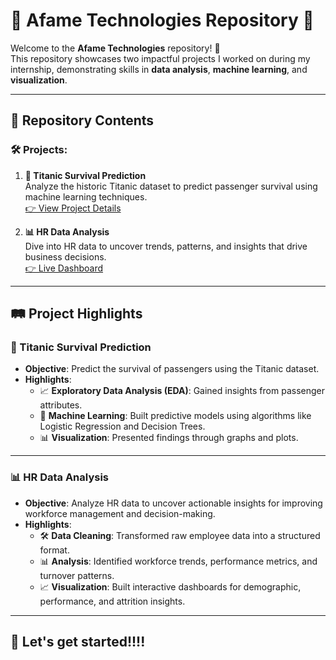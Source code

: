 # 🌟 Afame Technologies Repository 🌟

Welcome to the **Afame Technologies** repository! 🚀  
This repository showcases two impactful projects I worked on during my internship, demonstrating skills in **data analysis**, **machine learning**, and **visualization**.

---

## 📂 Repository Contents

### 🛠️ Projects:
1. **🚢 Titanic Survival Prediction**  
   Analyze the historic Titanic dataset to predict passenger survival using machine learning techniques.  
   [👉 View Project Details](./https://github.com/Srabani13/Afame-Technologies/blob/main/project1/Titanic-Dataset.csv)

2. **📊 HR Data Analysis**  
   Dive into HR data to uncover trends, patterns, and insights that drive business decisions.  
   [👉 Live Dashboard](./https://app.powerbi.com/links/zFM-Rs7dX9?ctid=c6e549b3-5f45-4032-aae9-d4244dc5b2c4&pbi_source=linkShare)

---

## 🛤️ Project Highlights

### 🚢 Titanic Survival Prediction
- **Objective**: Predict the survival of passengers using the Titanic dataset.  
- **Highlights**:
  - 📈 **Exploratory Data Analysis (EDA)**: Gained insights from passenger attributes.  
  - 🤖 **Machine Learning**: Built predictive models using algorithms like Logistic Regression and Decision Trees.  
  - 📊 **Visualization**: Presented findings through graphs and plots.

---

### 📊 HR Data Analysis
- **Objective**: Analyze HR data to uncover actionable insights for improving workforce management and decision-making.
- **Highlights**:
  - 🛠️ **Data Cleaning**: Transformed raw employee data into a structured format.
  - 📊 **Analysis**: Identified workforce trends, performance metrics, and turnover patterns.
  - 📈 **Visualization**: Built interactive dashboards for demographic, performance, and attrition insights.


---

## 🚀 Let's get started!!!!
